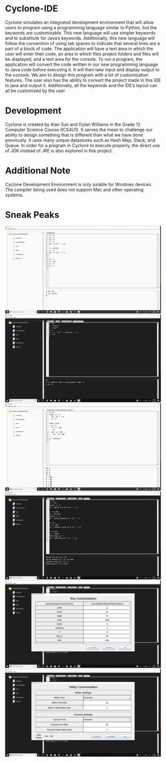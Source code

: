 # Cyclone-IDE
Cyclone simulates an integrated development environment that will allow users to program using a programming language similar to Python, but the keywords are customizable. This new language will use simpler keywords and to substitute for Java’s keywords.  Additionally, this new language will follow the convention of using tab spaces to indicate that several lines are a part of a block of code.  The application will have a text area in which the user will enter their code, an area in which files project folders and files will be displayed, and a text area for the console.  To run a program, the application will convert the code written in our new programming language to Java code before executing it.  It will then take input and display output to the console. We aim to design this program with a lot of customization features. The user also has the ability to convert the project made in this IDE to java and output it. Additionally, all the keywords and the IDE’s layout can all be customized by the user. 

# Development
Cyclone is created by Alan Sun and Dylan Williams in the Grade 12 Computer Science Course (ICS4U1). It serves the mean to challenge our ability to design something that is different than what we have done previously. It uses many unique datastures such as Hash Map, Stack, and Queue. In order for a program in Cyclone to execute properly, the direct use of JDK instead of JRE is also explored in this project.

# Additional Note
Cyclone Development Environment is only suiable for Windows devices. The compiler being used does not support Mac and other operating systems. 

# Sneak Peaks
![](CycloneIDE/images/trailer/image1.JPG)
![](CycloneIDE/images/trailer/image2.JPG)
![](CycloneIDE/images/trailer/image3.JPG)
![](CycloneIDE/images/trailer/image4.JPG)
![](CycloneIDE/images/trailer/image5.JPG)
![](CycloneIDE/images/trailer/image6.JPG)
